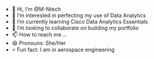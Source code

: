 - 👋 Hi, I’m @M-Ntech
- 👀 I’m interested in perfecting my use of Data Analytics
- 🌱 I’m currently learning Cisco Data Analytics Essentials
- 💞️ I’m looking to collaborate on building my portfolio
- 📫 How to reach me ...
- 😄 Pronouns: She/Her
- ⚡ Fun fact: I am in aerospace engineering

<!---
M-Ntech/M-Ntech is a ✨ special ✨ repository because its `README.md` (this file) appears on your GitHub profile.
You can click the Preview link to take a look at your changes.
--->
